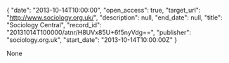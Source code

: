 {
  "date": "2013-10-14T10:00:00", 
  "open_access": true, 
  "target_url": "http://www.sociology.org.uk/", 
  "description": null, 
  "end_date": null, 
  "title": "Sociology Central", 
  "record_id": "20131014T100000/atnr/H8UVx85U+6f5nyVdg==", 
  "publisher": "sociology.org.uk", 
  "start_date": "2013-10-14T10:00:00Z"
}

None
